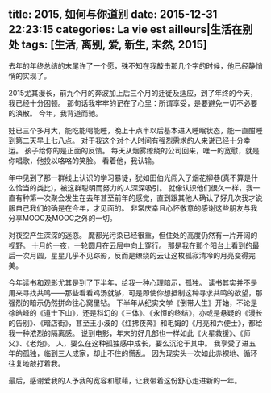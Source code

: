 title: 2015, 如何与你道别
date: 2015-12-31 22:23:15
categories: La vie est ailleurs|生活在别处
tags: [生活, 离别, 爱, 新生, 未然, 2015]
---

去年的年终总结的末尾许了一个愿，殊不知在我敲击那几个字的时候，他已经静悄悄的实现了。
<!-- more -->
2015尤其漫长，前九个月的奔波加上后三个月的迁徙及适应，到了年终的今天，我已经十分困顿。
那句话我牢牢的记在了心里：所谓享受，是要避免一切不必要的涣散。
今年，我背道而驰。

娃已三个多月大，能吃能喝能睡，晚上十点半以后基本进入睡眠状态，能一直酣睡到第二天早上七八点。
对于我这个对个人时间有强烈需求的人来说已经十分幸运。
孩子给你的是正面的反馈。
每天从烟雾缭绕的公司回来，唯一的宽慰，就是你唱歌，他投以咯咯的笑脸。
看着他，我认输。

年中见到了那一群线上认识的学习暴徒，犹如田伯光闯入了烟花柳巷(真不算是什么恰当的类比)，被这群聪明而努力的人深深吸引。
就像认识他们很久一样，我一直有种第一次聚会发生在去年甚至前年的感觉，直到跟其他人确认了好几次我才说服自己我们的确是在今年，才见面的。
非常庆幸且心怀敬意的感谢这些朋友与我分享MOOC及MOOC之外的一切。

对夜空产生深深的迷恋。
魔都光污染已经很重，但住处的高度仍然有一片开阔的视野。
十月的一夜，一轮圆月在云层中向上穿行。
那是我在那个阳台上看到的最后一次月圆，星星几乎不见踪影，反而是缭绕的云让这枚孤寂清冷的月亮变得完美。

今年读书和观影尤其是到了下半年，给我一种心理暗示，孤独。
读书其实并不是用来寻找共鸣——那些看看鸡汤就够，可是即使你想抵制这种寻求共鸣的欲望，那强烈的暗示仍然拼命往心窝里钻。
下半年从纪实文学《倒带人生》开始，不论是徐皓峰的《道士下山》，还是科幻的《三体》、《永恒的终结》，亦或是悬疑的《漫长的告别》、《暗店街》，甚至王小波的《红拂夜奔》和毛姆的《月亮和六便士》，都给我一种浓烈的隔离感。
说到电影，年末的好几部也一样如此《火星救援》、《师父》、《老炮》。
人，要么在这种孤独感中成长，要么沉沦于其中。
我享受了进五年的孤独，临到三人成家，却止不住的慌乱。
因为现实头一次如此赤裸地、循环往复地敲打着我。

最后，感谢爱我的人予我的宽容和慰藉，让我带着这份舒心走进新的一年。
